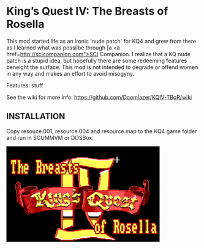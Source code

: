 # King’s Quest IV: The Breasts of Rosella

This mod started life as an ironic 'nude patch' for KQ4 and grew from there as I learned what was possilbe through [a <a href=http://scicompanion.com">SCI Companion</URL>. I realize that a KQ nude patch is a stupid idea, but hopefully there are some redeeming features beneight the surface. This mod is not intended to degrade or offend women in any way and makes an effort to avoid misogyny. 

Features: stuff

See the wiki for more info: https://github.com/Doomlazer/KQIV-TBoR/wiki

## INSTALLATION

Copy resouce.001, resource.004 and resource.map to the KQ4 game folder and run in SCUMMVM or DOSBox.

<img src="TitleCard.png" alt="The Breasts of Rosella intro screen" width="400">
